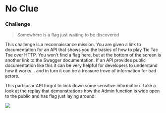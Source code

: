 # No Clue

### Challenge
> Somewhere is a flag just waiting to be discovered

This challenge is a reconnaissance mission. You are given a link to documentation for an API that shows you the basics of how to play Tic Tac Toe over HTTP. You won't find a flag here, but at the bottom of the screen is another link to the Swagger documentation. If an API provides public documentation like this it can be very helpful for developers to understand how it works... and in turn it can be a treasure trove of information for bad actors. 

This particular API forgot to lock down some sensitive information. Take a look at the replay that demonstrations how the Admin function is wide open to the public and has flag just laying around:


![][def]

[def]: image/noclue.gif